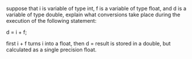 suppose that i is variable of type int, f is a variable of type float, and d is a variable of type double,
explain what conversions take place during the execution of the following statement:

d = i + f;

first i + f turns i into a float,
then d = result is stored in a double, but calculated as a single precision float.